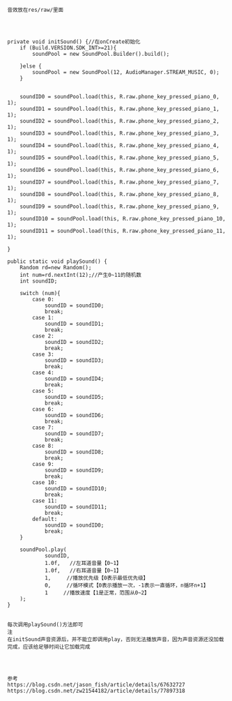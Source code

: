     
    
    音效放在res/raw/里面




    private void initSound() {//在onCreate初始化
        if (Build.VERSION.SDK_INT>=21){
            soundPool = new SoundPool.Builder().build();

        }else {
            soundPool = new SoundPool(12, AudioManager.STREAM_MUSIC, 0);
        }


        soundID0 = soundPool.load(this, R.raw.phone_key_pressed_piano_0, 1);
        soundID1 = soundPool.load(this, R.raw.phone_key_pressed_piano_1, 1);
        soundID2 = soundPool.load(this, R.raw.phone_key_pressed_piano_2, 1);
        soundID3 = soundPool.load(this, R.raw.phone_key_pressed_piano_3, 1);
        soundID4 = soundPool.load(this, R.raw.phone_key_pressed_piano_4, 1);
        soundID5 = soundPool.load(this, R.raw.phone_key_pressed_piano_5, 1);
        soundID6 = soundPool.load(this, R.raw.phone_key_pressed_piano_6, 1);
        soundID7 = soundPool.load(this, R.raw.phone_key_pressed_piano_7, 1);
        soundID8 = soundPool.load(this, R.raw.phone_key_pressed_piano_8, 1);
        soundID9 = soundPool.load(this, R.raw.phone_key_pressed_piano_9, 1);
        soundID10 = soundPool.load(this, R.raw.phone_key_pressed_piano_10, 1);
        soundID11 = soundPool.load(this, R.raw.phone_key_pressed_piano_11, 1);

    }

    public static void playSound() {
        Random rd=new Random();
        int num=rd.nextInt(12);//产生0~11的随机数
        int soundID;

        switch (num){
            case 0:
                soundID = soundID0;
                break;
            case 1:
                soundID = soundID1;
                break;
            case 2:
                soundID = soundID2;
                break;
            case 3:
                soundID = soundID3;
                break;
            case 4:
                soundID = soundID4;
                break;
            case 5:
                soundID = soundID5;
                break;
            case 6:
                soundID = soundID6;
                break;
            case 7:
                soundID = soundID7;
                break;
            case 8:
                soundID = soundID8;
                break;
            case 9:
                soundID = soundID9;
                break;
            case 10:
                soundID = soundID10;
                break;
            case 11:
                soundID = soundID11;
                break;
            default:
                soundID = soundID0;
                break;
        }

        soundPool.play(
                soundID,
                1.0f,   //左耳道音量【0~1】
                1.0f,   //右耳道音量【0~1】
                1,     //播放优先级【0表示最低优先级】
                0,     //循环模式【0表示播放一次，-1表示一直循环，n循环n+1】
                1     //播放速度【1是正常，范围从0~2】
        );
    }
    
    
    每次调用playSound()方法即可
    注
    在initSound声音资源后，并不能立即调用play，否则无法播放声音，因为声音资源还没加载完成，应该给足够时间让它加载完成
    
    
    
    
    参考
    https://blog.csdn.net/jason_fish/article/details/67632727
    https://blog.csdn.net/zw21544182/article/details/77897318
